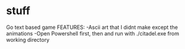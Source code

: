# stuff
Go text based game
FEATURES:
-Ascii art that I didnt make except the animations
-Open Powershell first, then and run with ./citadel.exe from working directory

